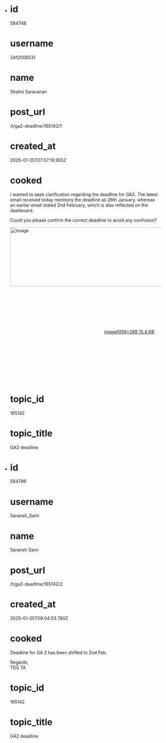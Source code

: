 - # id
  
  584748
  
  # username
  
  24f2006531
  
  # name
  
  Shalini Saravanan
  
  # post_url
  
  /t/ga2-deadline/165142/1
  
  # created_at
  
  2025-01-25T07:07:19.955Z
  
  # cooked
  
  <p>I wanted to seek clarification regarding the deadline for GA2. The latest email received today mentions the deadline as 26th January, whereas an earlier email stated 2nd February, which is also reflected on the dashboard.</p>
  <p>Could you please confirm the correct deadline to avoid any confusion?<br>
  <div class="lightbox-wrapper"><a class="lightbox" href="https://europe1.discourse-cdn.com/flex013/uploads/iitm/original/3X/f/6/f678f69ef208b0d9fed9278ebefe295284766035.png" data-download-href="/uploads/short-url/zaoCtm4jkoWLmBOg8jfwlhpGuup.png?dl=1" title="image" rel="noopener nofollow ugc"><img src="https://europe1.discourse-cdn.com/flex013/uploads/iitm/optimized/3X/f/6/f678f69ef208b0d9fed9278ebefe295284766035_2_690x188.png" alt="image" data-base62-sha1="zaoCtm4jkoWLmBOg8jfwlhpGuup" width="690" height="188" srcset="https://europe1.discourse-cdn.com/flex013/uploads/iitm/optimized/3X/f/6/f678f69ef208b0d9fed9278ebefe295284766035_2_690x188.png, https://europe1.discourse-cdn.com/flex013/uploads/iitm/optimized/3X/f/6/f678f69ef208b0d9fed9278ebefe295284766035_2_1035x282.png 1.5x, https://europe1.discourse-cdn.com/flex013/uploads/iitm/original/3X/f/6/f678f69ef208b0d9fed9278ebefe295284766035.png 2x" data-dominant-color="F9F9F9"><div class="meta"><svg class="fa d-icon d-icon-far-image svg-icon" aria-hidden="true"><use href="#far-image"></use></svg><span class="filename">image</span><span class="informations">1056×289 15.4 KB</span><svg class="fa d-icon d-icon-discourse-expand svg-icon" aria-hidden="true"><use href="#discourse-expand"></use></svg></div></a></div></p>
  
  # topic_id
  
  165142
  
  # topic_title
  
  GA2 deadline
- # id
  
  584796
  
  # username
  
  Saransh_Saini
  
  # name
  
  Saransh Saini
  
  # post_url
  
  /t/ga2-deadline/165142/2
  
  # created_at
  
  2025-01-25T09:04:53.780Z
  
  # cooked
  
  <p>Deadline for GA 2 has been shifted to 2nd Feb.</p>
  <p>Regards,<br>
  TDS TA</p>
  
  # topic_id
  
  165142
  
  # topic_title
  
  GA2 deadline
